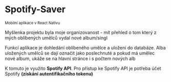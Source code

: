 # Spotify-Saver
<sub>Mobilní aplikace v React Nativu</sub>

Myšlenka projektu byla moje organizovanost - mít přehled o tom který z mých oblíbených umělců vydal nové album/singl

Funkcí aplikace je dohledání oblíbeného umělce a uložení do databáze. Alba uložených umělců se dají označit jako poslechnuté a pokud má umělec nové album, ukáže se na hlavní stránce i s počtem nových alb

K tomuto je využito **Spotify API**. Pro přístup ke Spotify API je potřeba účet Spotify **(získání autentifikačního tokenu)**

